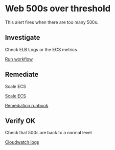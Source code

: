 # Web 500s over threshold
This alert fires when there are too many 500s.
 
## Investigate

Check ELB Logs or the ECS metrics

[Run workflow](https://console.demo.transposit.com/mc/transposit/actions/action1)


## Remediate
Scale ECS

[Scale ECS](https://console.demo.transposit.com/mc/transposit/actions/scale_ecs)

[Remediation runbook](https://console.demo.transposit.com/mc/transposit/runbooks/remediation_runbook)

## Verify OK
Check that 500s are back to a normal level

[Cloudwatch logs](https://console.demo.transposit.com/mc/transposit/actions/cloudwatch_logs)
